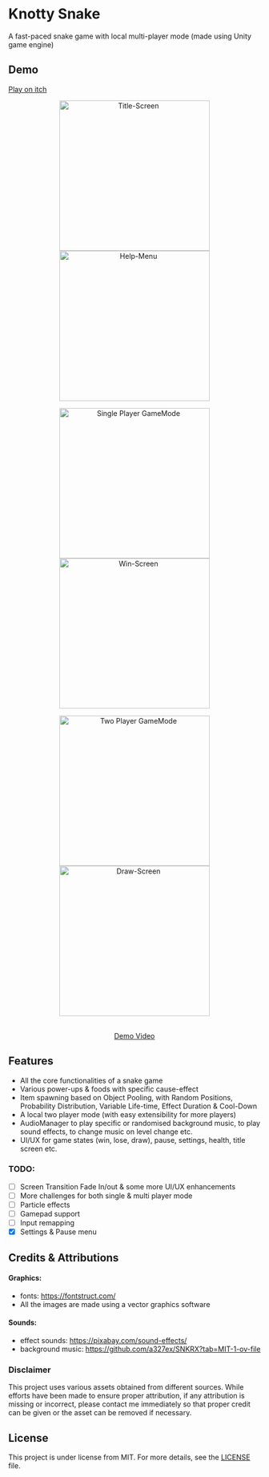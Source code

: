 # Knotty Snake

A fast-paced snake game with local multi-player mode (made using Unity game engine)

## Demo

[Play on itch](https://mockjoke.itch.io/knotty-snake)

<p align="center">
    <img src="README-Resources/title-screen.png" alt="Title-Screen" width="300px">
    <img src="README-Resources/help-menu.png" alt="Help-Menu" width="300px">
</p>

<p align="center">
    <img src="README-Resources/single-player.png" alt="Single Player GameMode" width="300px">
    <img src="README-Resources/win-screen.png" alt="Win-Screen" width="300px">
</p>

<p align="center">
    <img src="README-Resources/multi-player.png" alt="Two Player GameMode" width="300px">
    <img src="README-Resources/draw-screen.png" alt="Draw-Screen" width="300px">
</p>

<br>

<div align="center">
  <a href="https://youtu.be/vDkErKck6YA" target="_blank">Demo Video</a>
</div>

## Features

- All the core functionalities of a snake game
- Various power-ups & foods with specific cause-effect
- Item spawning based on Object Pooling, with Random Positions, Probability Distribution, Variable Life-time, Effect Duration & Cool-Down   
- A local two player mode (with easy extensibility for more players)
- AudioManager to play specific or randomised background music, to play sound effects, to change music on level change etc.
- UI/UX for game states (win, lose, draw), pause, settings, health, title screen etc.

### TODO:

- [ ] Screen Transition Fade In/out & some more UI/UX enhancements
- [ ] More challenges for both single & multi player mode
- [ ] Particle effects
- [ ] Gamepad support
- [ ] Input remapping
- [x] Settings & Pause menu

## Credits & Attributions

[//]: # (#### Utilities:)

[//]: # (- https://aseprite.org/)

#### Graphics:
- fonts: https://fontstruct.com/
- All the images are made using a vector graphics software

#### Sounds:
- effect sounds: https://pixabay.com/sound-effects/
- background music: https://github.com/a327ex/SNKRX?tab=MIT-1-ov-file

### Disclaimer

This project uses various assets obtained from different sources. While efforts have been made to ensure proper attribution, if any attribution is missing or incorrect, please contact me immediately so that proper credit can be given or the asset can be removed if necessary.

## License

This project is under license from MIT. For more details, see the [LICENSE](LICENSE) file.

